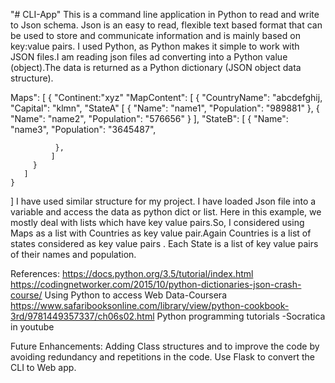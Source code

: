 "# CLI-App" 
This is a command line application in Python to read and write to Json schema.
Json is an easy to read, flexible text based format that can be used to store and communicate information and is mainly based on key:value pairs. I used Python, as Python makes it simple to work with JSON files.I am reading json files ad converting into a Python value (object).The data is returned as a Python dictionary (JSON object data structure).

Maps": [
      {
        "Continent:"xyz"
        "MapContent": [
          {
            "CountryName": "abcdefghij,
            "Capital": "klmn",
            "StateA" [
              {
                "Name": "name1",
                "Population": "989881"
              },
              {
                "Name": "name2",
                "Population": "576656"
              }
            ],
            "StateB": [
              {
                "Name": "name3",
                "Population": "3645487",
                
              },
             ]
         }
       ]
    }
]
I have used similar structure for my project.
I have loaded Json file into a variable and  access the data as python dict or list. 
Here in this example, we mostly deal with lists which have key value pairs.So, I considered using Maps as a list with Countries as key value pair.Again Countries is a list of states considered as key value pairs . Each State is a list of key value pairs of their names and population.

References:
https://docs.python.org/3.5/tutorial/index.html
https://codingnetworker.com/2015/10/python-dictionaries-json-crash-course/
Using Python to access Web Data-Coursera 
https://www.safaribooksonline.com/library/view/python-cookbook-3rd/9781449357337/ch06s02.html
Python programming tutorials -Socratica in youtube

Future Enhancements:
Adding Class structures and to improve the code by avoiding redundancy and repetitions in the code.
Use Flask to convert the CLI to Web app.

